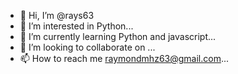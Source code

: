 - 👋 Hi, I’m @rays63
- 👀 I’m interested in Python...
- 🌱 I’m currently learning Python and javascript...
- 💞️ I’m looking to collaborate on ...
- 📫 How to reach me raymondmhz63@gmail.com...

<!---
rays63/rays63 is a ✨ special ✨ repository because its `README.md` (this file) appears on your GitHub profile.
You can click the Preview link to take a look at your changes.
--->
